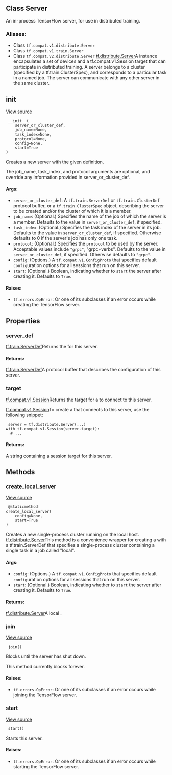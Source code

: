 ## Class Server

An in-process TensorFlow server, for use in distributed training.
### Aliases:
- Class `tf.compat.v1.distribute.Server`
- Class `tf.compat.v1.train.Server`
- Class `tf.compat.v2.distribute.Server`
[tf.distribute.Server](https://www.tensorflow.org/api_docs/python/tf/distribute/Server)A  instance encapsulates a set of devices and a tf.compat.v1.Session target that can participate in distributed training. A server belongs to a cluster (specified by a tf.train.ClusterSpec), and corresponds to a particular task in a named job. The server can communicate with any other server in the same cluster.

## __init__
[View source](https://github.com/tensorflow/tensorflow/blob/r2.0/tensorflow/python/training/server_lib.py#L110-L149)


```
 __init__(
    server_or_cluster_def,
    job_name=None,
    task_index=None,
    protocol=None,
    config=None,
    start=True
)
```

Creates a new server with the given definition.

The job_name, task_index, and protocol arguments are optional, and override any information provided in server_or_cluster_def.
#### Args:
- `server_or_cluster_def`: A `tf.train.ServerDef` or `tf.train.ClusterDef` protocol buffer, or a `tf.train.ClusterSpec` object, describing the server to be created and/or the cluster of which it is a member.
- `job_name`: (Optional.) Specifies the name of the job of which the server is a member. Defaults to the value in `server_or_cluster_def`, if specified.
- `task_index`: (Optional.) Specifies the task index of the server in its job. Defaults to the value in `server_or_cluster_def`, if specified. Otherwise defaults to 0 if the server's job has only one task.
- `protocol`: (Optional.) Specifies the `protocol` to be used by the server. Acceptable values include `"grpc"`, "grpc+verbs". Defaults to the value in `server_or_cluster_def`, if specified. Otherwise defaults to `"grpc"`.
- `config`: (Options.) A `tf.compat.v1.ConfigProto` that specifies default `config`uration options for all sessions that run on this server.
- `start`: (Optional.) Boolean, indicating whether to `start` the server after creating it. Defaults to `True`.
#### Raises:
- `tf.errors.OpError`: Or one of its subclasses if an error occurs while creating the TensorFlow server.
## Properties
### server_def
[tf.train.ServerDef](https://www.tensorflow.org/api_docs/python/tf/train/ServerDef)Returns the  for this server.

#### Returns:
[tf.train.ServerDef](https://www.tensorflow.org/api_docs/python/tf/train/ServerDef)A  protocol buffer that describes the configuration of this server.

### target
[tf.compat.v1.Session](https://www.tensorflow.org/api_docs/python/tf/compat/v1/Session)Returns the target for a  to connect to this server.

[tf.compat.v1.Session](https://www.tensorflow.org/api_docs/python/tf/compat/v1/Session)To create a  that connects to this server, use the following snippet:


```
 server = tf.distribute.Server(...)
with tf.compat.v1.Session(server.target):
  # ...
```
#### Returns:

A string containing a session target for this server.
## Methods
### create_local_server
[View source](https://github.com/tensorflow/tensorflow/blob/r2.0/tensorflow/python/training/server_lib.py#L214-L237)


```
 @staticmethod
create_local_server(
    config=None,
    start=True
)
```

Creates a new single-process cluster running on the local host.
[tf.distribute.Server](https://www.tensorflow.org/api_docs/python/tf/distribute/Server)This method is a convenience wrapper for creating a  with a tf.train.ServerDef that specifies a single-process cluster containing a single task in a job called "local".

#### Args:
- `config`: (Options.) A `tf.compat.v1.ConfigProto` that specifies default `config`uration options for all sessions that run on this server.
- `start`: (Optional.) Boolean, indicating whether to `start` the server after creating it. Defaults to `True`.
#### Returns:
[tf.distribute.Server](https://www.tensorflow.org/api_docs/python/tf/distribute/Server)A local .

### join
[View source](https://github.com/tensorflow/tensorflow/blob/r2.0/tensorflow/python/training/server_lib.py#L174-L183)


```
 join()
```

Blocks until the server has shut down.

This method currently blocks forever.
#### Raises:
- `tf.errors.OpError`: Or one of its subclasses if an error occurs while joining the TensorFlow server.
### start
[View source](https://github.com/tensorflow/tensorflow/blob/r2.0/tensorflow/python/training/server_lib.py#L165-L172)


```
 start()
```

Starts this server.
#### Raises:
- `tf.errors.OpError`: Or one of its subclasses if an error occurs while starting the TensorFlow server.
